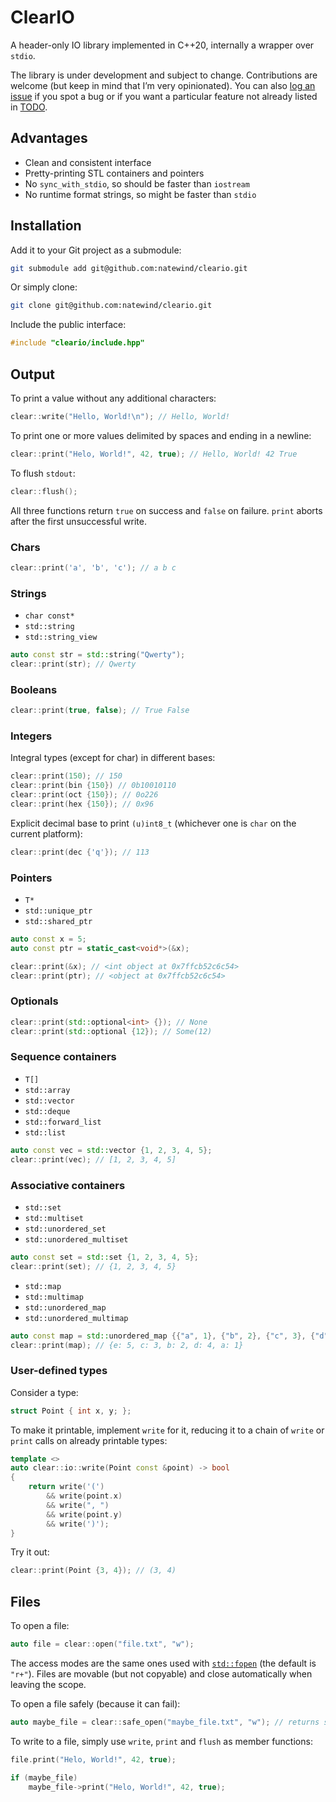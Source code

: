 # ClearIO

A header-only IO library implemented in C++20, internally a wrapper over `stdio`.

The library is under development and subject to change. Contributions are welcome (but keep in mind that I’m very opinionated). You can also [log an issue](https://github.com/natewind/cleario/issues) if you spot a bug or if you want a particular feature not already listed in [TODO](https://github.com/natewind/cleario/blob/master/TODO.md).

## Advantages

* Clean and consistent interface
* Pretty-printing STL containers and pointers
* No `sync_with_stdio`, so should be faster than `iostream`
* No runtime format strings, so might be faster than `stdio`

## Installation

Add it to your Git project as a submodule:

```bash
git submodule add git@github.com:natewind/cleario.git
```

Or simply clone:

```bash
git clone git@github.com:natewind/cleario.git
```

Include the public interface:

```cpp
#include "cleario/include.hpp"
```

## Output

To print a value without any additional characters:

```cpp
clear::write("Hello, World!\n"); // Hello, World!
```

To print one or more values delimited by spaces and ending in a newline:

```cpp
clear::print("Helo, World!", 42, true); // Hello, World! 42 True
```

To flush `stdout`:

```cpp
clear::flush();
```

All three functions return `true` on success and `false` on failure. `print` aborts after the first unsuccessful write.

### Chars

```cpp
clear::print('a', 'b', 'c'); // a b c
```

### Strings

* `char const*`
* `std::string`
* `std::string_view`

```cpp
auto const str = std::string("Qwerty");
clear::print(str); // Qwerty
```

### Booleans

```cpp
clear::print(true, false); // True False
```

### Integers

Integral types (except for char) in different bases:

```cpp
clear::print(150); // 150
clear::print(bin {150}) // 0b10010110
clear::print(oct {150}); // 0o226
clear::print(hex {150}); // 0x96
```

Explicit decimal base to print `(u)int8_t` (whichever one is `char` on the current platform):

```cpp
clear::print(dec {'q'}); // 113
```

### Pointers

* `T*`
* `std::unique_ptr`
* `std::shared_ptr`

```cpp
auto const x = 5;
auto const ptr = static_cast<void*>(&x);

clear::print(&x); // <int object at 0x7ffcb52c6c54>
clear::print(ptr); // <object at 0x7ffcb52c6c54>
```

### Optionals

```cpp
clear::print(std::optional<int> {}); // None
clear::print(std::optional {12}); // Some(12)
```

### Sequence containers

* `T[]`
* `std::array`
* `std::vector`
* `std::deque`
* `std::forward_list`
* `std::list`

```cpp
auto const vec = std::vector {1, 2, 3, 4, 5};
clear::print(vec); // [1, 2, 3, 4, 5]
```

### Associative containers

* `std::set`
* `std::multiset`
* `std::unordered_set`
* `std::unordered_multiset`

```cpp
auto const set = std::set {1, 2, 3, 4, 5};
clear::print(set); // {1, 2, 3, 4, 5}
```

* `std::map`
* `std::multimap`
* `std::unordered_map`
* `std::unordered_multimap`

```cpp
auto const map = std::unordered_map {{"a", 1}, {"b", 2}, {"c", 3}, {"d", 4}, {"e", 5}};
clear::print(map); // {e: 5, c: 3, b: 2, d: 4, a: 1}
```

### User-defined types

Consider a type:

```cpp
struct Point { int x, y; };
```

To make it printable, implement `write` for it, reducing it to a chain of `write` or `print` calls on already printable types:

```cpp
template <>
auto clear::io::write(Point const &point) -> bool
{
	return write('(')
	    && write(point.x)
	    && write(", ")
	    && write(point.y)
	    && write(')');
}
```

Try it out:

```cpp
clear::print(Point {3, 4}); // (3, 4)
```

## Files

To open a file:

```cpp
auto file = clear::open("file.txt", "w");
```

The access modes are the same ones used with [`std::fopen`](https://en.cppreference.com/w/cpp/io/c/fopen) (the default is `"r+"`). Files are movable (but not copyable) and close automatically when leaving the scope.

To open a file safely (because it can fail):

```cpp
auto maybe_file = clear::safe_open("maybe_file.txt", "w"); // returns std::optional
```

To write to a file, simply use `write`, `print` and `flush` as member functions:

```cpp
file.print("Helo, World!", 42, true);

if (maybe_file)
	maybe_file->print("Helo, World!", 42, true);
```
